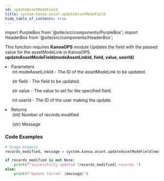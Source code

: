```yaml
---
id: updateAssetModeField
title: system.kanoa.asset.updateAssetModeField
hide_table_of_contents: true
---
```

import PurpleBox from '@site/src/components/PurpleBox';
import HeaderBox from '@site/src/components/HeaderBox';

<PurpleBox>This function requires <b>KanoaOPS</b> module</PurpleBox>
<HeaderBox header="Description">Updates the field with the passed value for the assetModeLink in KanoaOPS.</HeaderBox>
<HeaderBox header="Syntax">
    <b>updateAssetModeField(modeAssetLinkId, field, value, userId)</b>
    <li> Parameters <br />
        <ul>int modeAssetLinkId - The ID of the assetModeLink to be updated.</ul>
        <ul>str field - The field to be updated.</ul>
        <ul>str value - The value to set for the specified field.</ul>
        <ul>int userId - The ID of the user making the update.</ul>
    </li>
    <li> Returns <br />
        <ul>(int) Number of records modified</ul>
        <ul>(str) Message</ul>
    </li>
</HeaderBox>

### Code Examples
```python
# Usage example
records_modified, message = system.kanoa.asset.updateAssetModeField(modeAssetLinkId=123, field='fieldName', value='fieldValue', userId=456)

if records_modified is not None:
    print(f"Successfully updated {records_modified} records.")
else:
    print(f"Update failed: {message}")